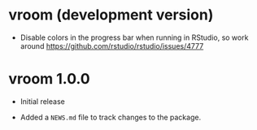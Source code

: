# vroom (development version)

* Disable colors in the progress bar when running in RStudio, so work around
  https://github.com/rstudio/rstudio/issues/4777

# vroom 1.0.0

* Initial release

* Added a `NEWS.md` file to track changes to the package.
